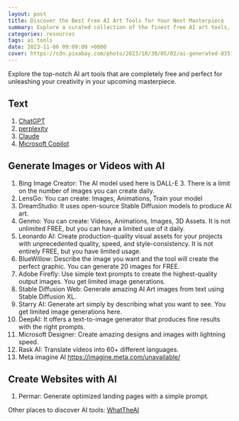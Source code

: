 ```yaml
---
layout: post
title: Discover the Best Free AI Art Tools for Your Next Masterpiece
summary: Explore a curated collection of the finest free AI art tools, designed to help you bring your artistic vision to life.
categories: resources
tags: ai tools
date: 2023-11-06 09:09:09 +0000
cover: https://cdn.pixabay.com/photo/2023/10/30/05/02/ai-generated-8351760_1280.png
---
```


Explore the top-notch AI art tools that are completely free and perfect for unleashing your creativity in your upcoming masterpiece.

## Text

1. <a href="https://chat.openai.com/" target="_blank">ChatGPT</a>
2. <a href="https://www.perplexity.ai/" target="_blank">perplexity</a>
3. <a href="https://claude.ai/onboarding" target="_blank">Claude</a>
4. <a href="https://copilot.microsoft.com/" target="_blank">Microsoft Copilot</a>

## Generate Images or Videos with AI

1. Bing Image Creator: The AI model used here is DALL-E 3. There is a limit on the number of images you can create daily.
2. LensGo: You can create: Images, Animations, Train your model
3. DreamStudio: It uses open-source Stable Diffusion models to produce AI art.
4. Genmo: You can create: Videos, Animations, Images, 3D Assets. It is not unlimited FREE, but you can have a limited use of it daily.
5. Leonardo AI: Create production-quality visual assets for your projects with unprecedented quality, speed, and style-consistency. It is not entirely FREE, but you have limited usage.
6. BlueWillow: Describe the image you want and the tool will create the perfect graphic. You can generate 20 images for FREE.
7. Adobe Firefly: Use simple text prompts to create the highest-quality output images. You get limited image generations.
8. Stable Diffusion Web: Generate amazing AI Art images from text using Stable Diffusion XL.
9. Starry AI: Generate art simply by describing what you want to see. You get limited image generations here.
10. DeepAI: It offers a text-to-image generator that produces fine results with the right prompts.
11. Microsoft Designer: Create amazing designs and images with lightning speed.
12. Rask AI: Translate videos into 60+ different languages.
13. Meta imagine AI https://imagine.meta.com/unavailable/

## Create Websites with AI

1. Permar: Generate optimized landing pages with a simple prompt.

Other places to discover AI tools: <a href="https://whattheai.tech" target="_blank">WhatTheAI</a>
